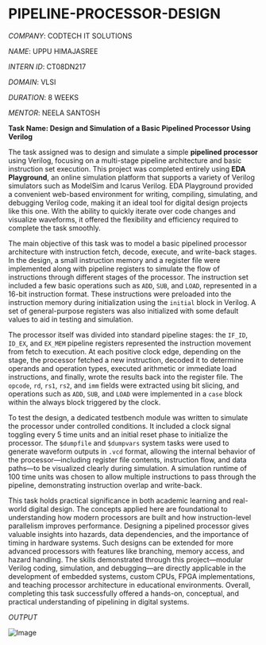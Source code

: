 # PIPELINE-PROCESSOR-DESIGN

*COMPANY*: CODTECH IT SOLUTIONS

*NAME*: UPPU HIMAJASREE

*INTERN ID*: CT08DN217

*DOMAIN*: VLSI

*DURATION*: 8 WEEKS

*MENTOR*: NEELA SANTOSH

**Task Name: Design and Simulation of a Basic Pipelined Processor Using Verilog**

The task assigned was to design and simulate a simple **pipelined processor** using Verilog, focusing on a multi-stage pipeline architecture and basic instruction set execution. This project was completed entirely using **EDA Playground**, an online simulation platform that supports a variety of Verilog simulators such as ModelSim and Icarus Verilog. EDA Playground provided a convenient web-based environment for writing, compiling, simulating, and debugging Verilog code, making it an ideal tool for digital design projects like this one. With the ability to quickly iterate over code changes and visualize waveforms, it offered the flexibility and efficiency required to complete the task smoothly.

The main objective of this task was to model a basic pipelined processor architecture with instruction fetch, decode, execute, and write-back stages. In the design, a small instruction memory and a register file were implemented along with pipeline registers to simulate the flow of instructions through different stages of the processor. The instruction set included a few basic operations such as `ADD`, `SUB`, and `LOAD`, represented in a 16-bit instruction format. These instructions were preloaded into the instruction memory during initialization using the `initial` block in Verilog. A set of general-purpose registers was also initialized with some default values to aid in testing and simulation.

The processor itself was divided into standard pipeline stages: the `IF_ID`, `ID_EX`, and `EX_MEM` pipeline registers represented the instruction movement from fetch to execution. At each positive clock edge, depending on the stage, the processor fetched a new instruction, decoded it to determine operands and operation types, executed arithmetic or immediate load instructions, and finally, wrote the results back into the register file. The `opcode`, `rd`, `rs1`, `rs2`, and `imm` fields were extracted using bit slicing, and operations such as `ADD`, `SUB`, and `LOAD` were implemented in a `case` block within the always block triggered by the clock.

To test the design, a dedicated testbench module was written to simulate the processor under controlled conditions. It included a clock signal toggling every 5 time units and an initial reset phase to initialize the processor. The `$dumpfile` and `$dumpvars` system tasks were used to generate waveform outputs in `.vcd` format, allowing the internal behavior of the processor—including register file contents, instruction flow, and data paths—to be visualized clearly during simulation. A simulation runtime of 100 time units was chosen to allow multiple instructions to pass through the pipeline, demonstrating instruction overlap and write-back.

This task holds practical significance in both academic learning and real-world digital design. The concepts applied here are foundational to understanding how modern processors are built and how instruction-level parallelism improves performance. Designing a pipelined processor gives valuable insights into hazards, data dependencies, and the importance of timing in hardware systems. Such designs can be extended for more advanced processors with features like branching, memory access, and hazard handling. The skills demonstrated through this project—modular Verilog coding, simulation, and debugging—are directly applicable in the development of embedded systems, custom CPUs, FPGA implementations, and teaching processor architecture in educational environments. Overall, completing this task successfully offered a hands-on, conceptual, and practical understanding of pipelining in digital systems.

*OUTPUT*

![Image](https://github.com/user-attachments/assets/88a9a087-cd10-41d4-b5c3-4b93c5b8bbbd)
